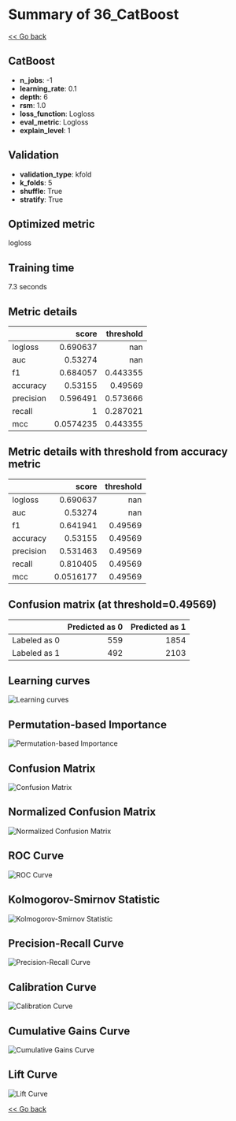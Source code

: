 # Summary of 36_CatBoost

[<< Go back](../README.md)


## CatBoost
- **n_jobs**: -1
- **learning_rate**: 0.1
- **depth**: 6
- **rsm**: 1.0
- **loss_function**: Logloss
- **eval_metric**: Logloss
- **explain_level**: 1

## Validation
 - **validation_type**: kfold
 - **k_folds**: 5
 - **shuffle**: True
 - **stratify**: True

## Optimized metric
logloss

## Training time

7.3 seconds

## Metric details
|           |     score |   threshold |
|:----------|----------:|------------:|
| logloss   | 0.690637  |  nan        |
| auc       | 0.53274   |  nan        |
| f1        | 0.684057  |    0.443355 |
| accuracy  | 0.53155   |    0.49569  |
| precision | 0.596491  |    0.573666 |
| recall    | 1         |    0.287021 |
| mcc       | 0.0574235 |    0.443355 |


## Metric details with threshold from accuracy metric
|           |     score |   threshold |
|:----------|----------:|------------:|
| logloss   | 0.690637  |   nan       |
| auc       | 0.53274   |   nan       |
| f1        | 0.641941  |     0.49569 |
| accuracy  | 0.53155   |     0.49569 |
| precision | 0.531463  |     0.49569 |
| recall    | 0.810405  |     0.49569 |
| mcc       | 0.0516177 |     0.49569 |


## Confusion matrix (at threshold=0.49569)
|              |   Predicted as 0 |   Predicted as 1 |
|:-------------|-----------------:|-----------------:|
| Labeled as 0 |              559 |             1854 |
| Labeled as 1 |              492 |             2103 |

## Learning curves
![Learning curves](learning_curves.png)

## Permutation-based Importance
![Permutation-based Importance](permutation_importance.png)
## Confusion Matrix

![Confusion Matrix](confusion_matrix.png)


## Normalized Confusion Matrix

![Normalized Confusion Matrix](confusion_matrix_normalized.png)


## ROC Curve

![ROC Curve](roc_curve.png)


## Kolmogorov-Smirnov Statistic

![Kolmogorov-Smirnov Statistic](ks_statistic.png)


## Precision-Recall Curve

![Precision-Recall Curve](precision_recall_curve.png)


## Calibration Curve

![Calibration Curve](calibration_curve_curve.png)


## Cumulative Gains Curve

![Cumulative Gains Curve](cumulative_gains_curve.png)


## Lift Curve

![Lift Curve](lift_curve.png)



[<< Go back](../README.md)
